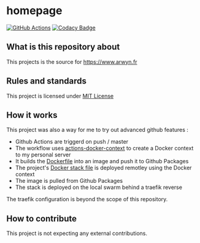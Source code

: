 # homepage

[![GitHub Actions](https://img.shields.io/endpoint.svg?url=https%3A%2F%2Factions-badge.atrox.dev%2Farwynfr%2Fhomepage%2Fbadge)](https://actions-badge.atrox.dev/arwynfr/homepage/goto)
[![Codacy Badge](https://api.codacy.com/project/badge/Grade/f6e55299939544fd9350d06c96557d9b)](https://www.codacy.com/manual/ArwynFr/homepage?utm_source=github.com&amp;utm_medium=referral&amp;utm_content=ArwynFr/homepage&amp;utm_campaign=Badge_Grade)

## What is this repository about

This projects is the source for <https://www.arwyn.fr>

## Rules and standards

This project is licensed under [MIT License](/LICENSE)

## How it works

This project was also a way for me to try out advanced github features :
*   Github Actions are triggerd on push / master
*   The workflow uses [actions-docker-context](https://github.com/ArwynFr/actions-docker-context) to create a Docker context to my personal server
*   It builds the [Dockerfile](/src/Dockerfile) into an image and push it to Github Packages
*   The project's [Docker stack file](/stack/docker-compose.yml) is deployed remotley using the Docker context
*   The image is pulled from Github Packages
*   The stack is deployed on the local swarm behind a traefik reverse

The traefik configuration is beyond the scope of this repository.

## How to contribute

This project is not expecting any external contributions.
